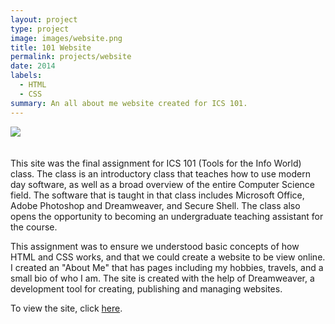 ```yaml
---
layout: project
type: project
image: images/website.png
title: 101 Website
permalink: projects/website
date: 2014
labels:
  - HTML
  - CSS
summary: An all about me website created for ICS 101.
---
```


<img class="ui floated rounded image" style="margin-bottom: 20px" src="../images/website-2.png">

This site was the final assignment for ICS 101 (Tools for the Info World) class.  The class is an introductory class that teaches how to use modern day software, as well as a broad overview of the entire Computer Science field.  The software that is taught in that class includes Microsoft Office, Adobe Photoshop and Dreamweaver, and Secure Shell.  The class also opens the opportunity to becoming an undergraduate teaching assistant for the course.

This assignment was to ensure we understood basic concepts of how HTML and CSS works, and that we could create a website to be view online.  I created an "About Me" that has pages including my hobbies, travels, and a small bio of who I am.  The site is created with the help of Dreamweaver, a development tool for creating, publishing and managing websites.

To view the site, click <a href="http://www2.hawaii.edu/~kylebali/me/" target="_blank">here</a>.
<p></p>
<p></p>
